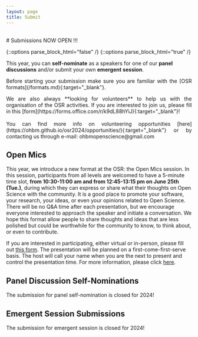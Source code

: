 ```yaml
---
layout: page
title: Submit
---
```


<div id="submission"></div>
<br>
# Submissions NOW OPEN !!!

{::options parse_block_html="false" /}
{::options parse_block_html="true" /}

This year, you can **self-nominate** as a speakers for one of our **panel discussions** and/or submit your own **emergent session**. 

<p align="justify">
  Before starting your submission make sure you are familiar with the [OSR formats](/formats.md){:target="_blank"}.
</p>

<p align="justify">
  We are also always **looking for volunteers** to help us with the organisation of the OSR activities. If you are interested to join us, 
  please fill in this [form](https://forms.office.com/r/k9dL88hYiJ){:target="_blank"}! <br><br>
  You can find more info on volunteering opportunities [here](https://ohbm.github.io/osr2024/opportunities/){:target="_blank"} or by contacting us through e-mail: ohbmopenscience@gmail.com
</p>

## Open Mics

This year, we introduce a new format at the OSR: the Open Mics session. In this session, participants from all levels are welcomed to have a 5-minute time slot, **from 10:30-11:00 am and from 12:45-13:15 pm on June 25th (Tue.)**, during which they can express or share what their thoughts on Open Science with the community. It is a good place to promote your software, your research, your ideas, or even your opinions related to Open Science. There will be no Q&A time after each presentation, but we encourage everyone interested to approach the speaker and initiate a conversation. We hope this format allow people to share thoughts and ideas that are less polished but could be worthwhile for the community to know, to think about, or even to contribute. 

If you are interested in participating, either virtual or in-person, please fill out <a href="https://forms.office.com/r/LajtFajja2">this form</a>. The presentation will be planned on a first-come-first-serve basis. The host will call your name when you are the next to present and control the presentation time. For more information, please click <a href="https://ohbm.github.io/osr2024/openmic/">here</a>.

## Panel Discussion Self-Nominations

The submission for panel self-nomination is closed for 2024!

<!-- <p align="justify">
**Panel Sessions** are moderated discussions amongst selected speakers and OSR attendees about various relevant topics, spanning across all aspects of open science practices.
</p>
<p align="justify">
You can self-nominate as a speaker for the following **hybrid panel discussions**: <br> 
**9:00 GMT+9 June 24, 2024** (Monday): Topic 1: Open Science - who pays the bill <br>
**9:00 GMT+9 June 25, 2024** (Tuesday): Topic 2: Getting started in Open Science <br>
**13:30 GMT+9 June 25, 2024** (Tuesday): Topic 3: Many A Little Makes A Mickle - Crowdsourcing for brain mapping <br><br>
**11:15 GMT+9 June 26, 2024** (Wednesday): Topic 4: Changing face of Open Science <br>
**9:00 GMT+9 June 27, 2024** (Thursday): Topic 5: Open Science in Asia/Korea <br> -->

<!-- **We will release the form for self-nomination as a panelist soon!** -->
<!-- **You can self-nominate as a panelist until May 15th (11:59pm anywhere on Earth) through this [form](https://forms.office.com/r/pBYUbr5bEg){:target="_blank"}.**<br> <br>
After this date, the nominations will be reviewed by the OSR team based on the experience in the topic and a diversity of speakers, and we will notify the self-nominees in early June. <br>  -->
</p>
<!-- {::options parse_block_html="false" /} -->

## Emergent Session Submissions

The submission for emergent session is closed for 2024!

<!-- {::options parse_block_html="false" /}
{::options parse_block_html="true" /}
<p align="justify">
  **Emergent sessions** are live discussions among a small group of panel members, mediated by a host and open to audience of the OSR. The discussions may cover more advanced topics related to open-science or EDI (Equality, Diversity and Inclusion) issues.
</p>
<p align="justify">
During the OSR attendees can hold **hybrid emergent sessions**. <br> 
This year we offer **5 slots** for application. For now, we open submissions to 2 slots, and the other 2 will be open shortly before the conference:<br>
**12:45-13:45 (GMT+9) June 24** (Monday) : OSR: Emergent Session #1 <br>
**17:45-18:45 (GMT+9) June 24** (Monday) : OSR: Emergent Session #2 <br>
**9:00-10:00 (GMT+9) June 26** (Wednesday) : OSR: Emergent Session #3 <br>
**15:45-16:45 (GMT+9) June 26** (Wednesday) : OSR: Emergent Session #4 <br>
**13:00-14:00 (GMT+9) June 27** (Thursday) : OSR: Emergent Session #5 <br>
<br>  -->
<!-- **You can request to hold such a session by creating an issue through our github repo [template](https://github.com/ohbm/osr2024/issues/1){:target="_blank"}.**<br> <br> -->
<!-- The sessions will be reviewed based on their timeliness and interest to the open science audience by the OSR team and we will notify everyone of their assigned sessions in early June. <br>  -->
</p>
<!-- {::options parse_block_html="false" /} -->

<!-- <figure class="video_container">
  <iframe width="640px" height= "480px" src= "https://forms.office.com/Pages/ResponsePage.aspx?id=DQSIkWdsW0yxEjajBLZtrQAAAAAAAAAAAAMAAC9pqdJUME0xMUowV0ZEWEpWQjM3TVRFVk5SOE1YSC4u&embed=true" frameborder= "0" marginwidth= "0" marginheight= "0" style= "border: none; max-width:100%; max-height:100vh" allowfullscreen webkitallowfullscreen mozallowfullscreen msallowfullscreen> </iframe>
</figure> -->
<br>
